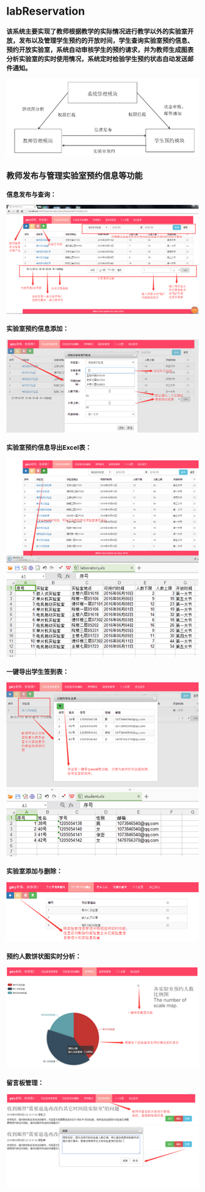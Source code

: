 # labReservation
### 该系统主要实现了教师根据教学的实际情况进行教学以外的实验室开放，发布以及管理学生预约的开放时间，学生查询实验室预约信息、预约开放实验室，系统自动审核学生的预约请求，并为教师生成图表分析实验室的实时使用情况，系统定时检验学生预约状态自动发送邮件通知。
<img src="./readme-imgs/arc.png"  alt="无法显示该图片" />

## 教师发布与管理实验室预约信息等功能
### 信息发布与查询：
<img src="./readme-imgs/teacher-select.png"  alt="无法显示该图片" />

### 实验室预约信息添加：
<img src="./readme-imgs/teacher-add.png"  alt="无法显示该图片" />

### 实验室预约信息导出Excel表：
<img src="./readme-imgs/teacher-export.png"  alt="无法显示该图片" />
<img src="./readme-imgs/teacher-excel.png"  alt="无法显示该图片" />

### 一键导出学生签到表：
<img src="./readme-imgs/lab-student-export.png"  alt="无法显示该图片" />
<img src="./readme-imgs/lab-student-excel.png"  alt="无法显示该图片" />

### 实验室添加与删除：
<img src="./readme-imgs/teacher-lab-add.png"  alt="无法显示该图片" />

### 预约人数饼状图实时分析：
<img src="./readme-imgs/lab-echarts.png"  alt="无法显示该图片" />

### 留言板管理：
<img src="./readme-imgs/teacher-board.png"  alt="无法显示该图片" />